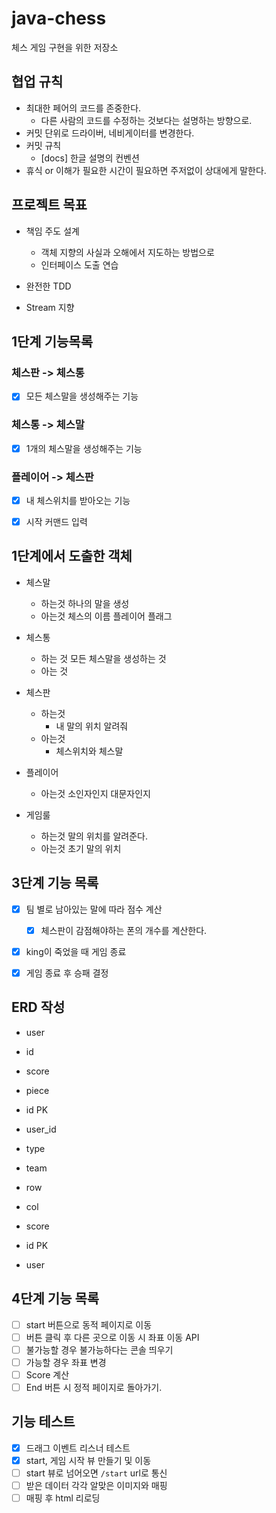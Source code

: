 # java-chess
체스 게임 구현을 위한 저장소

## 협업 규칙 

 - 최대한 페어의 코드를 존중한다.
    - 다른 사람의 코드를 수정하는 것보다는 설명하는 방향으로.
 - 커밋 단위로 드라이버, 네비게이터를 변경한다.
 - 커밋 규칙
    - [docs] 한글 설명의 컨벤션
 - 휴식 or 이해가 필요한 시간이 필요하면 주저없이 상대에게 말한다.
 
## 프로젝트 목표

 - 책임 주도 설계
    - 객체 지향의 사실과 오해에서 지도하는 방법으로
    - 인터페이스 도출 연습
    
 - 완전한 TDD
 
 - Stream 지향
  
  
## 1단계 기능목록

### 체스판 -> 체스통
- [x] 모든 체스말을 생성해주는 기능

### 체스통 -> 체스말
- [x] 1개의 체스말을 생성해주는 기능

### 플레이어 -> 체스판
- [x] 내 체스위치를 받아오는 기능

- [x] 시작 커맨드 입력
    
## 1단계에서 도출한 객체
- 체스말
    - 하는것
        하나의 말을 생성
    - 아는것
        체스의 이름
        플레이어 플래그
- 체스통 
    - 하는 것
        모든 체스말을 생성하는 것
    - 아는 것
           
- 체스판
    - 하는것
        - 내 말의 위치 알려줘
    - 아는것
        - 체스위치와 체스말
- 플레이어
    - 아는것
        소인자인지 대문자인지
- 게임룰
    - 하는것
        말의 위치를 알려준다.
    - 아는것
         초기 말의 위치
         
## 3단계 기능 목록
- [x] 팀 별로 남아있는 말에 따라 점수 계산
    - [x] 체스판이 감점해야하는 폰의 개수를 계산한다.
    
- [x] king이 죽었을 때 게임 종료

- [x] 게임 종료 후 승패 결정

## ERD 작성

- user
 - id
 - score
 
- piece
 - id PK
 - user_id
 - type
 - team
 - row
 - col

- score
 - id PK
 - user

## 4단계 기능 목록
- [ ] start 버튼으로 동적 페이지로 이동
- [ ] 버튼 클릭 후 다른 곳으로 이동 시 좌표 이동 API
 - [ ] 불가능할 경우 불가능하다는 콘솔 띄우기
 - [ ] 가능할 경우 좌표 변경
- [ ] Score 계산
- [ ] End 버튼 시 정적 페이지로 돌아가기.

## 기능 테스트 
- [x] 드래그 이벤트 리스너 테스트
- [x] start, 게임 시작 뷰 만들기 및 이동
- [ ] start 뷰로 넘어오면 `/start` url로 통신
- [ ] 받은 데이터 각각 알맞은 이미지와 매핑
- [ ] 매핑 후 html 리로딩